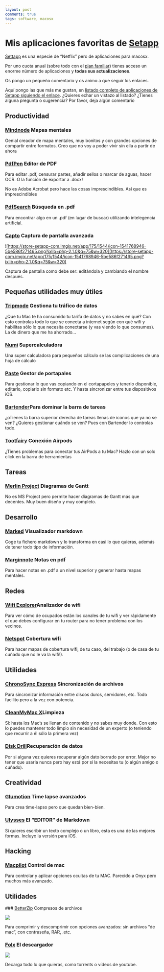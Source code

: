 ```yaml
---
layout: post
comments: true
tags: software, macosx
---
```



# Mis aplicaciones favoritas de [Setapp](https://setapp.com/es)


[Settapp](https://setapp.com/es) es una especie de “Netflix” pero de aplicaciones para macosx.  

Por uno cuota anual (sobre todo con el [plan familiar](https://my.setapp.com/family)) tienes acceso un enorme número de aplicaciones y **todas sus actualizaciones**.

Os pongo un pequeño comentario y os animo a que seguir los enlaces.

Aquí pongo las que más me gustan, en [listado completo de aplicaciones de Setapp siguiendo el enlace](https://setapp.com/apps). ¿Quieres echar un vistazo al listado? ¿Tienes alguna pregunta o sugerencia? Por favor, deja algún comentario 

## Productividad

### [Mindnode](https://setapp.com/es/apps/mindnode) Mapas mentales

Genial creador de mapa mentales, muy bonitos y con grandes opciones de compartir entre formatos. Creo que no voy a poder vivir sin ella a partir de ahora

### [PdfPen](https://setapp.com/es/apps/pdfpen) Editor de PDF

Para editar .pdf, censurar partes, añadir sellos o marcar de aguas, hacer OCR. O la función de exportar a .docx!

No es Adobe Acrobat pero hace las cosas imprescindibles.  Así que es imprescindibles

### [PdfSearch](https://setapp.com/apps/pdf-search) Búsqueda en .pdf

Para encontrar algo en un .pdf (en lugar de buscar) utilizando intelegencia artificial.

### [Capto](https://setapp.com/apps/capto) Captura de pantalla avanzada
![https://store-setapp-com.imgix.net/app/175/1544/icon-1541768946-5be586f271465.png?ixlib=php-2.1.0&q=75&w=320](https://store-setapp-com.imgix.net/app/175/1544/icon-1541768946-5be586f271465.png?ixlib=php-2.1.0&q=75&w=320)

Captura de pantalla como debe ser: editándola y cambiando el nombre después.

## Pequeñas utilidades muy útiles

### [Tripmode](https://setapp.com/apps/tripmode) Gestiona tu tráfico de datos
¿Que tu Mac te ha consumido tu tarifa de datos y no sabes en qué? Con esto controlas todo lo que se conecta a internet según con qué wifi y habilitas sólo lo que necesita conectarse (y vas viendo lo que consumes). La de dinero que me ha ahorrado…

### [Numi](https://setapp.com/es/apps/numi) Supercalculadora

Una super calculadora para pequeños cálculo se las complicaciones de una hoja de cálculo

### [Paste](https://setapp.com/es/apps/paste) Gestor de portapales
Para gestionar lo que vas copiando en el cortapapeles y tenerlo disponible, editarlo, copiarlo sin formato etc. Y hasta sincronizar entre tus dispositivos iOS.

### [Bartender](https://setapp.com/apps/bartender)Para dominar la barra de tareas

¿oTienes la barra superior derecha de tareas llenas de iconos que ya no se ven? ¿Quieres gestionar cuándo se ven? Pues con Bartender lo controlas todo.

### [Tootfairy](https://setapp.com/apps/toothfairy) Conexión Airpods

¿Tienes problemas para conectar tus AirPods a tu Mac? Hazlo con un solo click en la barra de herramientas

## Tareas

### [Merlin Project](https://setapp.com/es/apps/merlin-project-express) Diagramas de Gantt

No es MS Project pero permite hacer diagramas de Gantt más que decentes. Muy buen diseño y muy completo.

## Desarrollo

### [Marked](https://setapp.com/es/apps/marked) Visualizador markdown

Coge tu fichero markdown y lo transforma en casi lo que quieras, además de tener todo tipo de información.

### [Marginnote](https://setapp.com/es/apps/marginnote) Notas en pdf

Para hacer notas en .pdf a un nivel superior y generar hasta mapas mentales.

## Redes

### [Wifi Explorer](https://setapp.com/apps/wifi-explorer)Analizador de wifi

Para ver cómo de ocupados están los canales de  tu wifi y ver rápidamente el que debes configurar en tu router para no tener problema con los vecinos.

### [Netspot](https://setapp.com/es/apps/netspot) Cobertura wifi

Para hacer mapas de cobertura wifi, de tu caso, del trabajo (o de casa de tu cuñado que no le va la wifi!).

## Utilidades

### [ChronoSync Express](https://setapp.com/apps/chronosync-express) Sincronización de archivos

Para sincronizar información entre discos duros, servidores, etc. Todo facilito pero a la vez con potencia.

### [CleanMyMac X](https://setapp.com/apps/cleanmymac-x)Limpieza

Sí: hasta los Mac’s se llenan de contenido y no sabes muy donde. Con esto lo puedes mantener todo limpio sin necesidad de un experto (o teniendo que recurrir a él sólo la primera vez)

### [Disk Drill](https://setapp.com/apps/disk-drill)Recuperación de datos

Por si alguna vez quieres recuperar algún dato borrado por error. Mejor no tener que usarla nunca pero hay está por si la necesitas tu (o algún amigo o cuñado).


## Creatividad

### [Glumotion](https://setapp.com/apps/gluemotion) Time lapse avanzados
Para crea time-lapso pero que quedan bien-bien.

### [Ulysses](https://setapp.com/apps/ulysses) El “EDITOR” de Markdown 

Si quieres escribir un texto complejo o un libro, esta es una de las mejores formas. Incluyo la versión para iOS.

## Hacking
### [Macpilot](https://setapp.com/apps/macpilot) Control de mac
Para controlar y aplicar opciones ocultas de tu MAC. Parecido a Onyx pero muchos más avanzado.


## Utilidades 

### [BetterZip](https://setapp.com/apps/betterzip) Compresos de archivos

![](https://store-setapp-com.imgix.net/app/245/1482/icon-1539849145-5bc83bb9eb5ee.png?ixlib=php-2.1.0&q=75&w=320)

Para comprimir y descomprimir con opciones avanzados: sin archivos “de mac”, con contraseña, RAR, .etc.

### [Folx](https://setapp.com/apps/folx) El descargador

![](https://store-setapp-com.imgix.net/app/202/1690/icon-1547823561-5c41e9c91b205.png?ixlib=php-2.1.0&q=75&w=320)

Decarga todo lo que quieras, como torrents o vídeos de youtube.